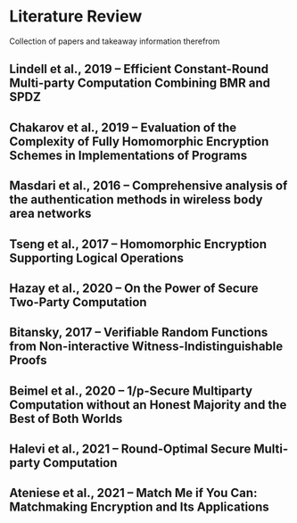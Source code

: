 # Literature Review

Collection of papers and takeaway information therefrom

## Lindell et al., 2019 – Efficient Constant-Round Multi-party Computation Combining BMR and SPDZ

## Chakarov et al., 2019 – Evaluation of the Complexity of Fully Homomorphic Encryption Schemes in Implementations of Programs

## Masdari et al., 2016 – Comprehensive analysis of the authentication methods in wireless body area networks

## Tseng et al., 2017 – Homomorphic Encryption Supporting Logical Operations

## Hazay et al., 2020 – On the Power of Secure Two-Party Computation

## Bitansky, 2017 – Verifiable Random Functions from Non-interactive Witness-Indistinguishable Proofs

## Beimel et al., 2020 – 1/p-Secure Multiparty Computation without an Honest Majority and the Best of Both Worlds

## Halevi et al., 2021 – Round-Optimal Secure Multi-party Computation

## Ateniese et al., 2021 – Match Me if You Can: Matchmaking Encryption and Its Applications